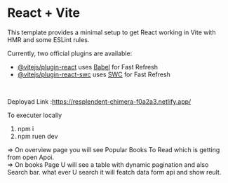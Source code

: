 # React + Vite

This template provides a minimal setup to get React working in Vite with HMR and some ESLint rules.

Currently, two official plugins are available:

- [@vitejs/plugin-react](https://github.com/vitejs/vite-plugin-react/blob/main/packages/plugin-react/README.md) uses [Babel](https://babeljs.io/) for Fast Refresh
- [@vitejs/plugin-react-swc](https://github.com/vitejs/vite-plugin-react-swc) uses [SWC](https://swc.rs/) for Fast Refresh
<br/>

Deployad Link :https://resplendent-chimera-f0a2a3.netlify.app/
<br/>


To executer locally 
1) npm i
2) npm ruen dev


=> On overview page you will see  Popular Books To Read which is getting from open Apoi.
<br/>
=> On books Page U will see a table with dynamic pagination and also Search bar. what ever U search it will featch data form api and show reult.

